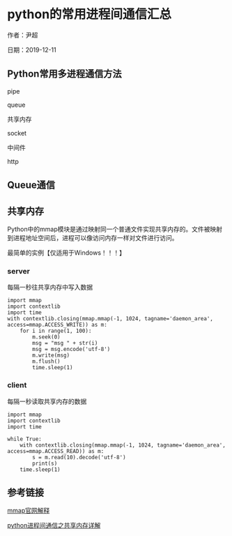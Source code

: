 # python的常用进程间通信汇总

作者：尹超

日期：2019-12-11

## Python常用多进程通信方法

pipe

queue

共享内存

socket

中间件

http

## Queue通信





## 共享内存

Python中的mmap模块是通过映射同一个普通文件实现共享内存的。文件被映射到进程地址空间后，进程可以像访问内存一样对文件进行访问。

最简单的实例【仅适用于Windows！！！】

### server

每隔一秒往共享内存中写入数据

```
import mmap
import contextlib
import time
with contextlib.closing(mmap.mmap(-1, 1024, tagname='daemon_area', access=mmap.ACCESS_WRITE)) as m:
    for i in range(1, 100):
        m.seek(0)
        msg = "msg " + str(i)
        msg = msg.encode('utf-8')
        m.write(msg)
        m.flush()
        time.sleep(1)
```

### client

每隔一秒读取共享内存的数据

```
import mmap
import contextlib
import time
 
while True:
    with contextlib.closing(mmap.mmap(-1, 1024, tagname='daemon_area', access=mmap.ACCESS_READ)) as m:
        s = m.read(10).decode('utf-8')
        print(s)
    time.sleep(1)
```



## 参考链接

[mmap官网解释](<https://docs.python.org/3/library/mmap.html>)

[python进程间通信之共享内存详解](https://www.jb51.net/article/127123.htm)